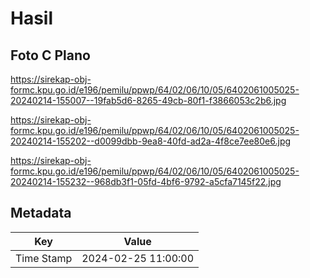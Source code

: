# Hasil

## Foto C Plano

https://sirekap-obj-formc.kpu.go.id/e196/pemilu/ppwp/64/02/06/10/05/6402061005025-20240214-155007--19fab5d6-8265-49cb-80f1-f3866053c2b6.jpg

https://sirekap-obj-formc.kpu.go.id/e196/pemilu/ppwp/64/02/06/10/05/6402061005025-20240214-155202--d0099dbb-9ea8-40fd-ad2a-4f8ce7ee80e6.jpg

https://sirekap-obj-formc.kpu.go.id/e196/pemilu/ppwp/64/02/06/10/05/6402061005025-20240214-155232--968db3f1-05fd-4bf6-9792-a5cfa7145f22.jpg


## Metadata

| Key        | Value               |
| ---------- | ------------------- |
| Time Stamp | 2024-02-25 11:00:00 |



